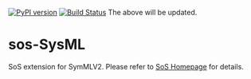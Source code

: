 [![PyPI version](https://badge.fury.io/py/sos-ruby.svg)](https://badge.fury.io/py/sos-ruby)
[![Build Status](https://travis-ci.org/vatlab/sos-ruby.svg?branch=master)](https://travis-ci.org/vatlab/sos-ruby)
The above will be updated. 

# sos-SysML
SoS extension for SymMLV2. Please refer to [SoS Homepage](http://vatlab.github.io/SoS/) for details.


